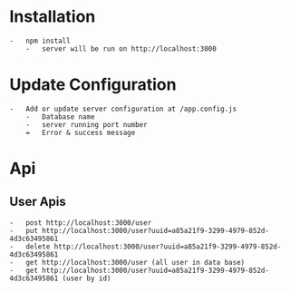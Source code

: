 # Installation
    -   npm install
        -   server will be run on http://localhost:3000
# Update Configuration
    -   Add or update server configuration at /app.config.js
        -   Database name
        -   server running port number
        =   Error & success message
# Api
## User Apis
    -   post http://localhost:3000/user
    -   put http://localhost:3000/user?uuid=a85a21f9-3299-4979-852d-4d3c63495861
    -   delete http://localhost:3000/user?uuid=a85a21f9-3299-4979-852d-4d3c63495861
    -   get http://localhost:3000/user (all user in data base)
    -   get http://localhost:3000/user?uuid=a85a21f9-3299-4979-852d-4d3c63495861 (user by id)